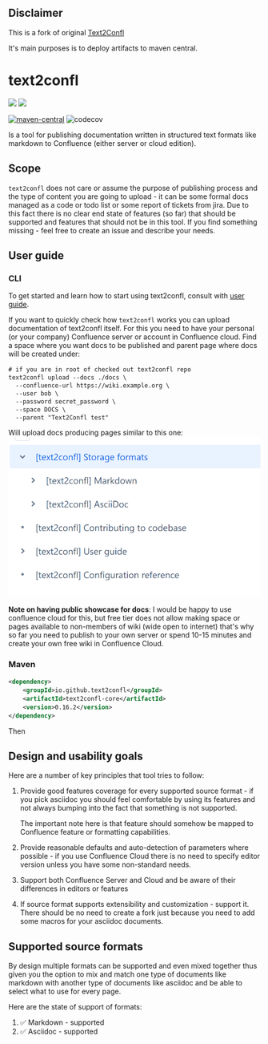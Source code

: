 ## Disclaimer

This is a fork of original [Text2Confl](https://github.com/zeldigas/text2confl)

It's main purposes is to deploy artifacts to maven central.

# text2confl

![](https://img.shields.io/docker/v/zeldigas/text2confl?label=docker%20version&sort=semver) ![](https://img.shields.io/docker/image-size/zeldigas/text2confl?label=docker%20image%20size&sort=semver)

[![maven-central](https://img.shields.io/maven-central/v/io.github.text2confl/text2confl-cli.svg)](https://search.maven.org/artifact/io.github.text2confl/text2confl-cli) ![codecov](https://codecov.io/gh/text2confl/text2confl/branch/master/graph/badge.svg)

Is a tool for publishing documentation written in structured text formats like markdown to Confluence (either server or
cloud edition).

## Scope

`text2confl` does not care or assume the purpose of publishing process and the type of content you are going to upload -
it can be some formal docs managed as a code or todo list or some report of tickets from jira. Due to this fact there is
no clear end state of features (so far) that should be supported and features that should not be in this tool. If you
find something missing - feel free to create an issue and describe your needs.

## User guide

### CLI

To get started and learn how to start using text2confl, consult with [user guide](docs/user-guide.md).

If you want to quickly check how `text2confl` works you can upload documentation of text2confl itself. For this you need
to have your personal (or your company) Confluence server or account in Confluence cloud. Find a space where you want
docs to be published and parent page where docs will be created under:

```shell
# if you are in root of checked out text2confl repo
text2confl upload --docs ./docs \
  --confluence-url https://wiki.example.org \
  --user bob \
  --password secret_password \
  --space DOCS \
  --parent "Text2Confl test"
```

Will upload docs producing pages similar to this one:
![](docs/text2confl-page-tree.png)

**Note on having public showcase for docs**: I would be happy to use confluence cloud for this, but free tier does not
allow making space or pages available to non-members of wiki (wide open to internet) that's why so far you need to
publish to your own server or spend 10-15 minutes and create your own free wiki in Confluence Cloud.

### Maven

```xml
<dependency>
    <groupId>io.github.text2confl</groupId>
    <artifactId>text2confl-core</artifactId>
    <version>0.16.2</version>
</dependency>
```

Then 

## Design and usability goals

Here are a number of key principles that tool tries to follow:

1. Provide good features coverage for every supported source format - if you pick asciidoc you should feel comfortable
   by using its features and not always bumping into the fact that something is not supported.

   The important note here is that feature should somehow be mapped to Confluence feature or formatting capabilities.
2. Provide reasonable defaults and auto-detection of parameters where possible - if you use Confluence Cloud there is no
   need to specify editor version unless you have some non-standard needs.
3. Support both Confluence Server and Cloud and be aware of their differences in editors or features
4. If source format supports extensibility and customization - support it. There should be no need to create a fork just
   because you need to add some macros for your asciidoc documents.

## Supported source formats

By design multiple formats can be supported and even mixed together thus given you the option to mix and match one type
of documents like markdown with another type of documents like asciidoc and be able to select what to use for every
page.

Here are the state of support of formats:

1. ✅ Markdown - supported
2. ✅ Asciidoc - supported



